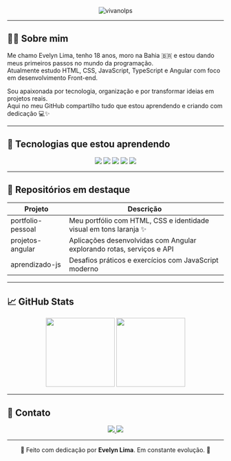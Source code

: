 

<!-- VISITAS -->
<p align="center">
  <img src="https://komarev.com/ghpvc/?username=vivanolps&style=flat&color=orange" alt="vivanolps" />
</p>

---

## 👩‍💻 Sobre mim

Me chamo Evelyn Lima, tenho 18 anos, moro na Bahia 🇧🇷 e estou dando meus primeiros passos no mundo da programação.  
Atualmente estudo HTML, CSS, JavaScript, TypeScript e Angular com foco em desenvolvimento Front-end.

Sou apaixonada por tecnologia, organização e por transformar ideias em projetos reais.  
Aqui no meu GitHub compartilho tudo que estou aprendendo e criando com dedicação 💻✨

---

## 🚀 Tecnologias que estou aprendendo

<p align="center">
  <img src="https://img.shields.io/badge/HTML5-E34F26?style=for-the-badge&logo=html5&logoColor=white" />
  <img src="https://img.shields.io/badge/CSS3-1572B6?style=for-the-badge&logo=css3&logoColor=white" />
  <img src="https://img.shields.io/badge/JavaScript-F7DF1E?style=for-the-badge&logo=javascript&logoColor=black" />
  <img src="https://img.shields.io/badge/TypeScript-3178C6?style=for-the-badge&logo=typescript&logoColor=white" />
  <img src="https://img.shields.io/badge/Angular-DD0031?style=for-the-badge&logo=angular&logoColor=white" />
</p>

---

## 📌 Repositórios em destaque

| Projeto              | Descrição                                                                 |
|----------------------|---------------------------------------------------------------------------|
| portfolio-pessoal  | Meu portfólio com HTML, CSS e identidade visual em tons laranja ✨         |
| projetos-angular   | Aplicações desenvolvidas com Angular explorando rotas, serviços e API     |
| aprendizado-js     | Desafios práticos e exercícios com JavaScript moderno                     |

---

## 📈 GitHub Stats

<div align="center">
  <img height="160em" src="https://github-readme-stats.vercel.app/api?username=vivanolps&show_icons=true&theme=orange&hide_border=false&count_private=true"/>
  <img height="160em" src="https://github-readme-stats.vercel.app/api/top-langs/?username=vivanolps&layout=compact&theme=orange&hide_border=false"/>
</div>

---

## 🔗 Contato

<p align="center">
  <a href="https://www.linkedin.com/in/evelyn-lima-de-carvalho-076468372" target="_blank">
    <img src="https://img.shields.io/badge/LinkedIn-Evelyn_Lima-orange?style=for-the-badge&logo=linkedin&logoColor=white" />
  </a>
  <a href="mailto:vinhahh.3000@gmail.com">
    <img src="https://img.shields.io/badge/Gmail-vinhahh.3000@gmail.com-orange?style=for-the-badge&logo=gmail&logoColor=white" />
  </a>
</p>

---

<p align="center">💬 Feito com dedicação por <strong>Evelyn Lima</strong>. Em constante evolução. 🌱</p>

